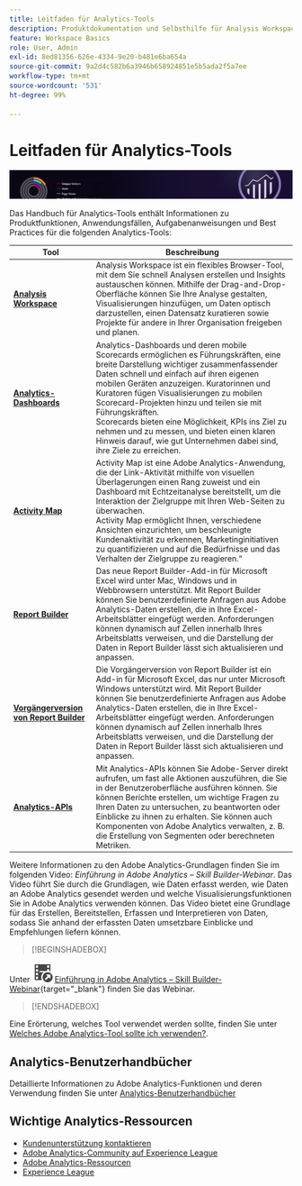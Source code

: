 ```yaml
---
title: Leitfaden für Analytics-Tools
description: Produktdokumentation und Selbsthilfe für Analysis Workspace, Analytics-Dashboards (Mobile App), Activity Map und Report Builder.
feature: Workspace Basics
role: User, Admin
exl-id: 8ed81356-626e-4334-9e20-b481e6ba654a
source-git-commit: 9a2d4c582b6a3946b658924851e5b5ada2f5a7ee
workflow-type: tm+mt
source-wordcount: '531'
ht-degree: 99%

---
```


# Leitfaden für Analytics-Tools

![Banner](../../assets/doc_banner_analyze.png)

Das Handbuch für Analytics-Tools enthält Informationen zu Produktfunktionen, Anwendungsfällen, Aufgabenanweisungen und Best Practices für die folgenden Analytics-Tools:

| Tool | Beschreibung |
|-----------|----------------|
| **[Analysis Workspace](https://experienceleague.adobe.com/docs/analytics/analyze/analysis-workspace/home.html?lang=de)** | Analysis Workspace ist ein flexibles Browser-Tool, mit dem Sie schnell Analysen erstellen und Insights austauschen können. Mithilfe der Drag-and-Drop-Oberfläche können Sie Ihre Analyse gestalten, Visualisierungen hinzufügen, um Daten optisch darzustellen, einen Datensatz kuratieren sowie Projekte für andere in Ihrer Organisation freigeben und planen. |
| **[Analytics-Dashboards](https://experienceleague.adobe.com/docs/analytics/analyze/mobapp/home.html?lang=de)** | Analytics-Dashboards und deren mobile Scorecards ermöglichen es Führungskräften, eine breite Darstellung wichtiger zusammenfassender Daten schnell und einfach auf ihren eigenen mobilen Geräten anzuzeigen. Kuratorinnen und Kuratoren fügen Visualisierungen zu mobilen Scorecard-Projekten hinzu und teilen sie mit Führungskräften.  <br>Scorecards bieten eine Möglichkeit, KPIs ins Ziel zu nehmen und zu messen, und bieten einen klaren Hinweis darauf, wie gut Unternehmen dabei sind, ihre Ziele zu erreichen. |
| **[Activity Map](https://experienceleague.adobe.com/docs/analytics/analyze/activity-map/activity-map.html?lang=de)** | Activity Map ist eine Adobe Analytics-Anwendung, die der Link-Aktivität mithilfe von visuellen Überlagerungen einen Rang zuweist und ein Dashboard mit Echtzeitanalyse bereitstellt, um die Interaktion der Zielgruppe mit Ihren Web-Seiten zu überwachen. <br>Activity Map ermöglicht Ihnen, verschiedene Ansichten einzurichten, um beschleunigte Kundenaktivität zu erkennen, Marketinginitiativen zu quantifizieren und auf die Bedürfnisse und das Verhalten der Zielgruppe zu reagieren.“ |
| **[Report Builder](https://experienceleague.adobe.com/de/docs/analytics/analyze/report-builder/rb-overview)** | Das neue Report Builder-Add-in für Microsoft Excel wird unter Mac, Windows und in Webbrowsern unterstützt. Mit Report Builder können Sie benutzerdefinierte Anfragen aus Adobe Analytics-Daten erstellen, die in Ihre Excel-Arbeitsblätter eingefügt werden. Anforderungen können dynamisch auf Zellen innerhalb Ihres Arbeitsblatts verweisen, und die Darstellung der Daten in Report Builder lässt sich aktualisieren und anpassen. |
| **[Vorgängerversion von Report Builder](/help/analyze/legacy-report-builder/home.md)** | Die Vorgängerversion von Report Builder ist ein Add-in für Microsoft Excel, das nur unter Microsoft Windows unterstützt wird. Mit Report Builder können Sie benutzerdefinierte Anfragen aus Adobe Analytics-Daten erstellen, die in Ihre Excel-Arbeitsblätter eingefügt werden. Anforderungen können dynamisch auf Zellen innerhalb Ihres Arbeitsblatts verweisen, und die Darstellung der Daten in Report Builder lässt sich aktualisieren und anpassen. |
| **[Analytics-APIs](https://developer.adobe.com/analytics-apis/docs/2.0/)** | Mit Analytics-APIs können Sie Adobe-Server direkt aufrufen, um fast alle Aktionen auszuführen, die Sie in der Benutzeroberfläche ausführen können. Sie können Berichte erstellen, um wichtige Fragen zu Ihren Daten zu untersuchen, zu beantworten oder Einblicke zu ihnen zu erhalten. Sie können auch Komponenten von Adobe Analytics verwalten, z. B. die Erstellung von Segmenten oder berechneten Metriken. |

Weitere Informationen zu den Adobe Analytics-Grundlagen finden Sie im folgenden Video: *Einführung in Adobe Analytics – Skill Builder-Webinar*. Das Video führt Sie durch die Grundlagen, wie Daten erfasst werden, wie Daten an Adobe Analytics gesendet werden und welche Visualisierungsfunktionen Sie in Adobe Analytics verwenden können. Das Video bietet eine Grundlage für das Erstellen, Bereitstellen, Erfassen und Interpretieren von Daten, sodass Sie anhand der erfassten Daten umsetzbare Einblicke und Empfehlungen liefern können.


>[!BEGINSHADEBOX]

Unter ![VideoCheckedOut](/help/assets/icons/VideoCheckedOut.svg) [Einführung in Adobe Analytics – Skill Builder-Webinar](https://video.tv.adobe.com/v/27429/?quality=12&learn=on){target="_blank"} finden Sie das Webinar.

>[!ENDSHADEBOX]

Eine Erörterung, welches Tool verwendet werden sollte, finden Sie unter [Welches Adobe Analytics-Tool sollte ich verwenden?](https://experienceleague.adobe.com/docs/analytics/analyze/admin-overview/which-analytics-tool.html?lang=de).

## Analytics-Benutzerhandbücher

Detaillierte Informationen zu Adobe Analytics-Funktionen und deren Verwendung finden Sie unter [Analytics-Benutzerhandbücher](https://experienceleague.adobe.com/docs/analytics.html?lang=de)

## Wichtige Analytics-Ressourcen

* [Kundenunterstützung kontaktieren](https://experienceleague.adobe.com/de?support-solution=Analytics&amp;lang=de#support)
* [Adobe Analytics-Community auf Experience League](https://experienceleaguecommunities.adobe.com/t5/adobe-analytics/ct-p/adobe-analytics-community?profile.language=de&lang=de)
* [Adobe Analytics-Ressourcen](https://experienceleaguecommunities.adobe.com/t5/adobe-analytics-discussions/adobe-analytics-resources/m-p/276666?profile.language=de)
* [Experience League](https://experienceleague.adobe.com/de)


